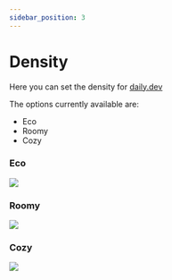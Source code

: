 ```yaml
---
sidebar_position: 3
---
```


# Density

Here you can set the density for [daily.dev](https://daily.dev)

The options currently available are:
- Eco
- Roomy
- Cozy

### Eco

![](https://daily-now-res.cloudinary.com/image/upload/v1636617984/docs/density1.svg)

### Roomy

![](https://daily-now-res.cloudinary.com/image/upload/v1636617984/docs/density2.svg)

### Cozy

![](https://daily-now-res.cloudinary.com/image/upload/v1636617984/docs/density3.svg)